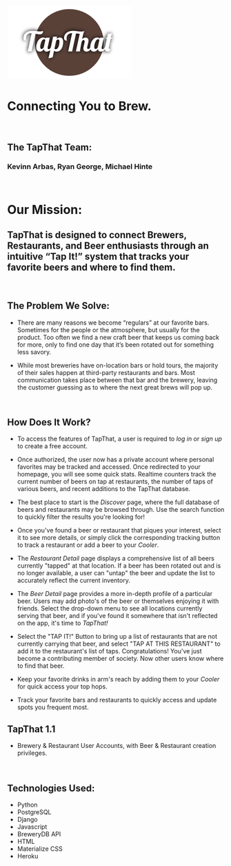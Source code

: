 ![tapthat-logo](images/tap-that-logo.png "Logo")
=====

Connecting You to Brew.
=====

<br>

The TapThat Team:
-----
### Kevinn Arbas, Ryan George, Michael Hinte

<br>

Our Mission:
=====

TapThat is designed to connect Brewers, Restaurants, and Beer enthusiasts through an intuitive “Tap It!” system that tracks your favorite beers and where to find them.
-----
    
<br>
   
The Problem We Solve:
-----
   
* There are many reasons we become “regulars”  at our favorite bars. Sometimes for the people or the atmosphere, but usually for the product. Too often we find a new craft beer that keeps us coming back for more, only to find one day that it’s been rotated out for something less savory.

* While most breweries have on-location bars or hold tours, the majority of their sales happen at third-party restaurants and bars. Most communication takes place between that bar and the brewery, leaving the customer guessing as to where the next great brews will pop up.

<br>

How Does It Work?
-----
  
* To access the features of TapThat, a user is required to *log in* or *sign up* to create a free account.

* Once authorized, the user now has a private account where personal favorites may be tracked and accessed. Once redirected to your homepage, you will see some quick stats. Realtime counters track the current number of beers on tap at restaurants, the number of taps of various beers, and recent additions to the TapThat database.

* The best place to start is the *Discover* page, where the full database of beers and restaurants may be browsed through. Use the search function to quickly filter the results you're looking for!

* Once you've found a beer or restaurant that piques your interest, select it to see more details, or simply click the corresponding tracking button to track a restaurant or add a beer to your *Cooler*.

* The *Restaurant Detail* page displays a comprehensive list of all beers currently "tapped" at that location. If a beer has been rotated out and is no longer available, a user can "untap" the beer and update the list to accurately reflect the current inventory.

* The *Beer Detail* page provides a more in-depth profile of a particular beer. Users may add photo's of the beer or themselves enjoying it with friends. Select the drop-down menu to see all locations currently serving that beer, and if you've found it somewhere that isn't reflected on the app, it's time to *TapThat!*

* Select the "TAP IT!" Button to bring up a list of restaurants that are not currently carrying that beer, and select "TAP AT THIS RESTAURANT" to add it to the restaurant's list of taps. Congratulations! You've just become a contributing member of society. Now other users know where to find that beer.

* Keep your favorite drinks in arm's reach by adding them to your *Cooler* for quick access your top hops.

* Track your favorite bars and restaurants to quickly access and update spots you frequent most.

TapThat 1.1
-----
* Brewery & Restaurant User Accounts, with Beer & Restaurant creation privileges.


<br>

Technologies Used:
-----
* Python
* PostgreSQL
* Django
* Javascript
* BreweryDB API
* HTML
* Materialize CSS
* Heroku


